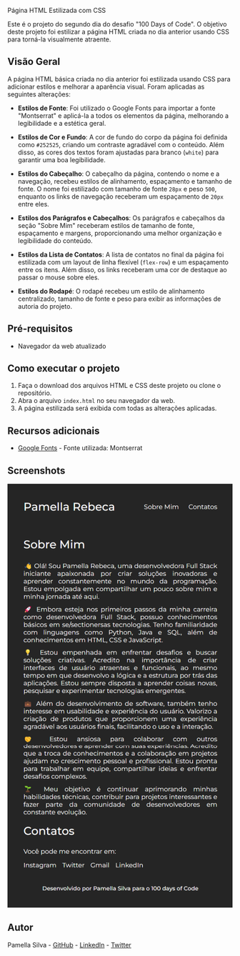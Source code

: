 Página HTML Estilizada com CSS

Este é o projeto do segundo dia do desafio "100 Days of Code". O objetivo deste projeto foi estilizar a página HTML criada no dia anterior usando CSS para torná-la visualmente atraente.

## Visão Geral

A página HTML básica criada no dia anterior foi estilizada usando CSS para adicionar estilos e melhorar a aparência visual. Foram aplicadas as seguintes alterações:

- **Estilos de Fonte**: Foi utilizado o Google Fonts para importar a fonte "Montserrat" e aplicá-la a todos os elementos da página, melhorando a legibilidade e a estética geral.

- **Estilos de Cor e Fundo**: A cor de fundo do corpo da página foi definida como `#252525`, criando um contraste agradável com o conteúdo. Além disso, as cores dos textos foram ajustadas para branco (`white`) para garantir uma boa legibilidade.

- **Estilos do Cabeçalho**: O cabeçalho da página, contendo o nome e a navegação, recebeu estilos de alinhamento, espaçamento e tamanho de fonte. O nome foi estilizado com tamanho de fonte `28px` e peso `500`, enquanto os links de navegação receberam um espaçamento de `20px` entre eles.

- **Estilos dos Parágrafos e Cabeçalhos**: Os parágrafos e cabeçalhos da seção "Sobre Mim" receberam estilos de tamanho de fonte, espaçamento e margens, proporcionando uma melhor organização e legibilidade do conteúdo.

- **Estilos da Lista de Contatos**: A lista de contatos no final da página foi estilizada com um layout de linha flexível (`flex-row`) e um espaçamento entre os itens. Além disso, os links receberam uma cor de destaque ao passar o mouse sobre eles.

- **Estilos do Rodapé**: O rodapé recebeu um estilo de alinhamento centralizado, tamanho de fonte e peso para exibir as informações de autoria do projeto.

## Pré-requisitos

- Navegador da web atualizado

## Como executar o projeto

1. Faça o download dos arquivos HTML e CSS deste projeto ou clone o repositório.
2. Abra o arquivo `index.html` no seu navegador da web.
3. A página estilizada será exibida com todas as alterações aplicadas.

## Recursos adicionais

- [Google Fonts](https://fonts.google.com/) - Fonte utilizada: Montserrat

## Screenshots

![Screenshot da Página HTML Estilizada](./Dia%202%20-%20HTML%20estilizado.png)

## Autor

Pamella Silva - [GitHub](https://github.com/pamellabeca) - [LinkedIn](https://www.linkedin.com/in/pamella-silva-dev/) - [Twitter](https://twitter.com/pamellascodes)

